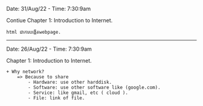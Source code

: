 Date: 31/Aug/22 - Time: 7:30:9am 

Contiue
Chapter 1: Introduction to Internet.
    
    html ជាការបង្កើតwebpage.

----------------------------------

Date: 26/Aug/22 - Time: 7:30:9am 

Chapter 1: Introduction to Internet.

    + Why network?
        => Because to share
            - Hardware: use other harddisk.
            - Software: use other software like (google.com).
            - Service: like gmail, etc ( cloud ).
            - File: link of file.